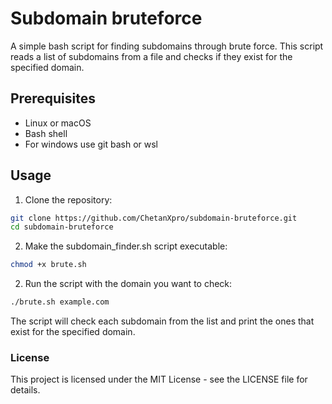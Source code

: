 # Subdomain bruteforce

A simple bash script for finding subdomains through brute force. This script reads a list of subdomains from a file and checks if they exist for the specified domain.

## Prerequisites

- Linux or macOS
- Bash shell
- For windows use  git bash or wsl

## Usage

1. Clone the repository:

```bash
git clone https://github.com/ChetanXpro/subdomain-bruteforce.git
cd subdomain-bruteforce
```

2. Make the subdomain_finder.sh script executable:

```bash
chmod +x brute.sh

```

2. Run the script with the domain you want to check:

```bash
./brute.sh example.com

```

The script will check each subdomain from the list and print the ones that exist for the specified domain.

### License

This project is licensed under the MIT License - see the LICENSE file for details.




